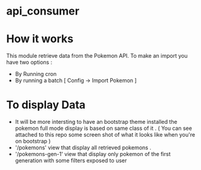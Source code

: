 # api_consumer

# How it works
This module retrieve data from the Pokemon API.
To make an import you have two options : 
  - By Running cron 
  - By running a batch [ Config -> Import Pokemon ]

# To display Data 
   - It will be more intersting to have an bootstrap theme installed the pokemon full mode display is based on same class of it .
 ( You can see attached to this repo some screen shot of what it looks like when you're on bootstrap )
   - '/pokemons' view that display all retrieved pokemons .
   - '/pokemons-gen-1' view that display only pokemon of the first generation with some filters exposed to user
   
